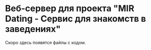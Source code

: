 # Веб-сервер для проекта "MIR Dating - Сервис для знакомств в заведениях"

Скоро здесь появятся файлы с кодом.

